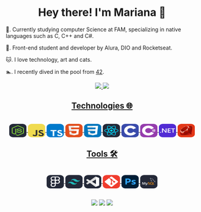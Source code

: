 <h1 align="center">Hey there! I'm Mariana 🎨</h1>

📖. Currently studying computer Science at FAM, specializing in native languages such as C, C++ and C#. 

👾. Front-end student and developer by Alura, DIO and Rocketseat.

🐱. I love technology, art and cats.

🏊. I recently dived in the pool from <a href="https://www.42sp.org.br/" target="_blank">42</a>.

<div align="center">
  <a href="https://github.com/maalcantara">

  <a href="https://github.com/maalcantara">
  <img height="180em" src="https://github-readme-stats.vercel.app/api?username=maalcantara&show_icons=true&theme=synthwave&include_all_commits=true&count_private=true"/>
  <img height="180em" src="https://github-readme-stats.vercel.app/api/top-langs/?username=maalcantara&layout=compact&langs_count=7&theme=synthwave"/>
</div>


<h2 align="center">Technologies 🌐</h2>
   <div align="center" style="display: inline_block"><br>
     <img align="center"  height="35" width="45" src="https://raw.githubusercontent.com/tandpfun/skill-icons/59059d9d1a2c092696dc66e00931cc1181a4ce1f/icons/NodeJS-Dark.svg">
     <img align="center"  height="35" width="45" src="https://raw.githubusercontent.com/tandpfun/skill-icons/59059d9d1a2c092696dc66e00931cc1181a4ce1f/icons/JavaScript.svg">
     <img align="center"  height="35" width="45" src="https://raw.githubusercontent.com/tandpfun/skill-icons/59059d9d1a2c092696dc66e00931cc1181a4ce1f/icons/TypeScript.svg">
     <img align="center"  height="35" width="45" src="https://raw.githubusercontent.com/tandpfun/skill-icons/59059d9d1a2c092696dc66e00931cc1181a4ce1f/icons/HTML.svg">
     <img align="center"  height="35" width="45" src="https://raw.githubusercontent.com/tandpfun/skill-icons/59059d9d1a2c092696dc66e00931cc1181a4ce1f/icons/CSS.svg">
     <img align="center"  height="35" width="45" src="https://raw.githubusercontent.com/tandpfun/skill-icons/59059d9d1a2c092696dc66e00931cc1181a4ce1f/icons/React-Dark.svg">
     <img align="center"  height="35" width="45" src="https://raw.githubusercontent.com/tandpfun/skill-icons/59059d9d1a2c092696dc66e00931cc1181a4ce1f/icons/C.svg">
     <img align="center"  height="35" width="45" src="https://raw.githubusercontent.com/tandpfun/skill-icons/59059d9d1a2c092696dc66e00931cc1181a4ce1f/icons/CS.svg">
     <img align="center"  height="35" width="45" src="https://raw.githubusercontent.com/tandpfun/skill-icons/59059d9d1a2c092696dc66e00931cc1181a4ce1f/icons/DotNet.svg">
     <img align="center"  height="35" width="45" src="https://raw.githubusercontent.com/tandpfun/skill-icons/59059d9d1a2c092696dc66e00931cc1181a4ce1f/icons/Ruby.svg"><br>
   </div>

  
  <h2 align="center">Tools 🛠️</h2>
  <div align="center" style="display: inline_block"><br>
    <img align="center" alt="mari-Figma" height="35" width="45" src="https://raw.githubusercontent.com/tandpfun/skill-icons/de91fca307a83d75fc5b1f6ce24540454acead41/icons/Figma-Dark.svg" />
    <img align="center" alt="mari-Figma" height="35" width="45" src="https://github.com/tandpfun/skill-icons/raw/main/icons/TailwindCSS-Dark.svg" />
    <img align="center" alt="mari-VScode" height="35" width="45" src="https://raw.githubusercontent.com/tandpfun/skill-icons/de91fca307a83d75fc5b1f6ce24540454acead41/icons/VSCode-Dark.svg">
    <img align="center" alt="mari-Git" height="35" width="45" src="https://raw.githubusercontent.com/tandpfun/skill-icons/de91fca307a83d75fc5b1f6ce24540454acead41/icons/Git.svg">
    <img align="center" alt="mari-Photoshop" height="35" width="45" src="https://raw.githubusercontent.com/tandpfun/skill-icons/59059d9d1a2c092696dc66e00931cc1181a4ce1f/icons/Photoshop.svg">
    <img align="center" alt="mari-mySQL" height="35" width="45" src="https://raw.githubusercontent.com/tandpfun/skill-icons/de91fca307a83d75fc5b1f6ce24540454acead41/icons/MySQL-Dark.svg">
    
  </div>
          
  ##
  
  <div align="center" style="display: inline_block"> 
    <a href="https://instagram.com/_maalcantara" target="_blank"><img src="https://img.shields.io/badge/-Instagram-%23E4405F?style=for-the-badge&logo=instagram&logoColor=white" target="_blank"></a>
    <a href="https://discord.gg/maalcantara" target="_blank"><img src="https://img.shields.io/badge/Discord-7289DA?style=for-the-badge&logo=discord&logoColor=white" target="_blank"></a> 
    <a href="https://www.linkedin.com/in/mariana-alcantara-oliveira-59b6b4264/" target="_blank"><img src="https://img.shields.io/badge/-LinkedIn-%230077B5?style=for-the-badge&logo=linkedin&logoColor=white" target="_blank"></a>
  </div>
